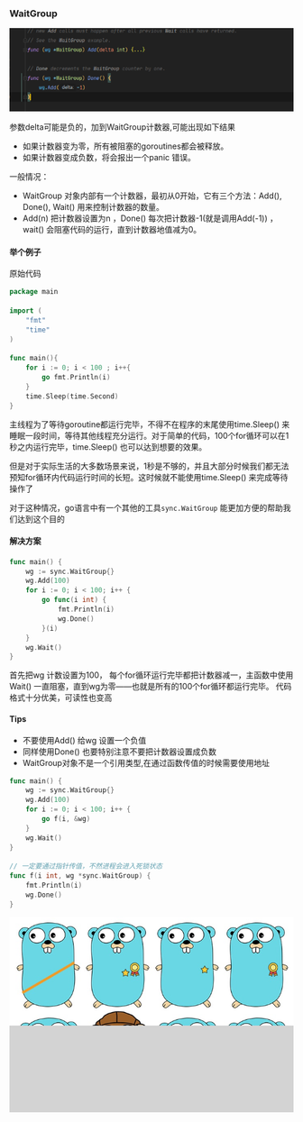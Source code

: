 ### WaitGroup

![](.README_images/ee0b81fa.png)

参数delta可能是负的，加到WaitGroup计数器,可能出现如下结果
- 如果计数器变为零，所有被阻塞的goroutines都会被释放。
- 如果计数器变成负数，将会报出一个panic 错误。

一般情况：
- WaitGroup 对象内部有一个计数器，最初从0开始，它有三个方法：Add(), Done(), Wait() 用来控制计数器的数量。
- Add(n) 把计数器设置为n ，Done() 每次把计数器-1(就是调用Add(-1)) ，wait() 会阻塞代码的运行，直到计数器地值减为0。

#### 举个例子

原始代码
```go
package main

import (
    "fmt"
    "time"
)

func main(){
    for i := 0; i < 100 ; i++{
        go fmt.Println(i)
    }
    time.Sleep(time.Second)
}
```

主线程为了等待goroutine都运行完毕，不得不在程序的末尾使用time.Sleep() 来睡眠一段时间，等待其他线程充分运行。对于简单的代码，100个for循环可以在1秒之内运行完毕，time.Sleep() 也可以达到想要的效果。

但是对于实际生活的大多数场景来说，1秒是不够的，并且大部分时候我们都无法预知for循环内代码运行时间的长短。这时候就不能使用time.Sleep() 来完成等待操作了

对于这种情况，go语言中有一个其他的工具`sync.WaitGroup` 能更加方便的帮助我们达到这个目的

#### 解决方案

```go
func main() {
    wg := sync.WaitGroup{}
    wg.Add(100)
    for i := 0; i < 100; i++ {
        go func(i int) {
            fmt.Println(i)
            wg.Done()
        }(i)
    }
    wg.Wait()
}
```

首先把wg 计数设置为100， 每个for循环运行完毕都把计数器减一，主函数中使用Wait() 一直阻塞，直到wg为零——也就是所有的100个for循环都运行完毕。
代码格式十分优美，可读性也变高


#### Tips

- 不要使用Add() 给wg 设置一个负值
- 同样使用Done() 也要特别注意不要把计数器设置成负数
- WaitGroup对象不是一个引用类型,在通过函数传值的时候需要使用地址

```go
func main() {
    wg := sync.WaitGroup{}
    wg.Add(100)
    for i := 0; i < 100; i++ {
        go f(i, &wg)
    }
    wg.Wait()
}

// 一定要通过指针传值，不然进程会进入死锁状态
func f(i int, wg *sync.WaitGroup) { 
    fmt.Println(i)
    wg.Done()
}
```


![](.README_images/af287d09.png)


